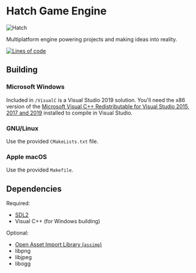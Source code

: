 # Hatch Game Engine

![Hatch](https://cdn.tohoku.ac/hatchbg2.jpg)

Multiplatform engine powering projects and making ideas into reality.

[![Lines of code](https://tokei.rs/b1/github/HatchGameEngine/HatchGameEngine?category=code)](https://github.com/XAMPPRocky/tokei)

## Building
### Microsoft Windows
Included in `/VisualC` is a Visual Studio 2019 solution. You'll need the
x86 version of the [Microsoft Visual C++ Redistributable for Visual
Studio 2015, 2017 and 2019](https://support.microsoft.com/en-us/topic/the-latest-supported-visual-c-downloads-2647da03-1eea-4433-9aff-95f26a218cc0)
installed to compile in Visual Studio.

### GNU/Linux
Use the provided `CMakeLists.txt` file.

### Apple macOS
Use the provided `Makefile`.

## Dependencies
Required:
- [SDL2](https://libsdl.org/)
- Visual C++ (for Windows building)

Optional:
- [Open Asset Import Library
  (`assimp`)](https://github.com/assimp/assimp)
- libpng
- libjpeg
- libogg
